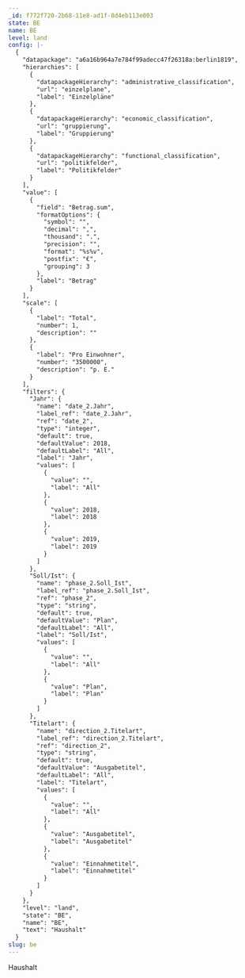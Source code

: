 ```yaml
---
_id: f772f720-2b68-11e8-ad1f-8d4eb113e003
state: BE
name: BE
level: land
config: |-
  {
    "datapackage": "a6a16b964a7e784f99adecc47f26318a:berlin1819",
    "hierarchies": [
      {
        "datapackageHierarchy": "administrative_classification",
        "url": "einzelplane",
        "label": "Einzelpläne"
      },
      {
        "datapackageHierarchy": "economic_classification",
        "url": "gruppierung",
        "label": "Gruppierung"
      },
      {
        "datapackageHierarchy": "functional_classification",
        "url": "politikfelder",
        "label": "Politikfelder"
      }
    ],
    "value": [
      {
        "field": "Betrag.sum",
        "formatOptions": {
          "symbol": "",
          "decimal": ",",
          "thousand": ".",
          "precision": "",
          "format": "%s%v",
          "postfix": "€",
          "grouping": 3
        },
        "label": "Betrag"
      }
    ],
    "scale": [
      {
        "label": "Total",
        "number": 1,
        "description": ""
      },
      {
        "label": "Pro Einwohner",
        "number": "3500000",
        "description": "p. E."
      }
    ],
    "filters": {
      "Jahr": {
        "name": "date_2.Jahr",
        "label_ref": "date_2.Jahr",
        "ref": "date_2",
        "type": "integer",
        "default": true,
        "defaultValue": 2018,
        "defaultLabel": "All",
        "label": "Jahr",
        "values": [
          {
            "value": "",
            "label": "All"
          },
          {
            "value": 2018,
            "label": 2018
          },
          {
            "value": 2019,
            "label": 2019
          }
        ]
      },
      "Soll/Ist": {
        "name": "phase_2.Soll_Ist",
        "label_ref": "phase_2.Soll_Ist",
        "ref": "phase_2",
        "type": "string",
        "default": true,
        "defaultValue": "Plan",
        "defaultLabel": "All",
        "label": "Soll/Ist",
        "values": [
          {
            "value": "",
            "label": "All"
          },
          {
            "value": "Plan",
            "label": "Plan"
          }
        ]
      },
      "Titelart": {
        "name": "direction_2.Titelart",
        "label_ref": "direction_2.Titelart",
        "ref": "direction_2",
        "type": "string",
        "default": true,
        "defaultValue": "Ausgabetitel",
        "defaultLabel": "All",
        "label": "Titelart",
        "values": [
          {
            "value": "",
            "label": "All"
          },
          {
            "value": "Ausgabetitel",
            "label": "Ausgabetitel"
          },
          {
            "value": "Einnahmetitel",
            "label": "Einnahmetitel"
          }
        ]
      }
    },
    "level": "land",
    "state": "BE",
    "name": "BE",
    "text": "Haushalt"
  }
slug: be
---
```

Haushalt
